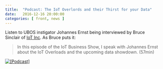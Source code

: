 ```yaml
---
title:  "Podcast: The IoT Overlords and their Thirst for your Data"
date:   2016-12-16 20:00:00
categories: [ front, news ]
---
```


Listen to UBOS instigator Johannes Ernst being interviewed by Bruce Sinclair of
[IoT Inc](http://www.iot-inc.com/). As Bruce puts it:

> In this episode of the IoT Business Show, I speak with Johannes Ernst about the
> IoT Overloads and the upcoming data showdown. (57min)

<a href="http://www.iot-inc.com/the-iot-overlords-and-their-thirst-for-your-data-podcast/">
<img src="/images/2016-12-16/the-iot-overlords-and-their-thirst-for-your-data-imageL2.png" alt="[Podcast]">
</a>
